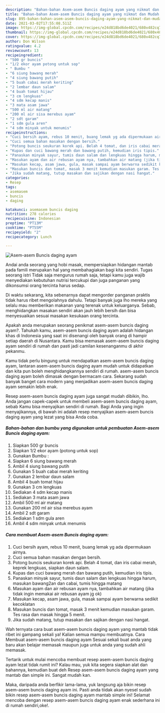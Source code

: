 ```yaml
---
description: "Bahan-bahan Asem-asem Buncis daging ayam yang nikmat dan Mudah Dibuat"
title: "Bahan-bahan Asem-asem Buncis daging ayam yang nikmat dan Mudah Dibuat"
slug: 895-bahan-bahan-asem-asem-buncis-daging-ayam-yang-nikmat-dan-mudah-dibuat
date: 2021-03-02T17:55:08.511Z
image: https://img-global.cpcdn.com/recipes/e24d818bd6de4021/680x482cq70/asem-asem-buncis-daging-ayam-foto-resep-utama.jpg
thumbnail: https://img-global.cpcdn.com/recipes/e24d818bd6de4021/680x482cq70/asem-asem-buncis-daging-ayam-foto-resep-utama.jpg
cover: https://img-global.cpcdn.com/recipes/e24d818bd6de4021/680x482cq70/asem-asem-buncis-daging-ayam-foto-resep-utama.jpg
author: Don Wilson
ratingvalue: 4.2
reviewcount: 13
recipeingredient:
- "500 gr buncis"
- "1/2 ekor ayam potong untuk sop"
- " Bumbu "
- "6 siung bawang merah"
- "4 siung bawang putih"
- "5 buah cabai merah keriting"
- "2 lembar daun salam"
- "4 buah tomat hijau"
- "3 cm lengkuas"
- "4 sdm kecap manis"
- "3 mata asam jawa"
- "500 ml air matang"
- "200 ml air sisa merebus ayam"
- "2 sdt garam"
- "1 sdm gula aren"
- "4 sdm minyak untuk menumis"
recipeinstructions:
- "Cuci bersih ayam, rebus 10 menit, buang lemak yg ada dipermukaan airnya."
- "Cuci semua bahan masakan dengan bersih."
- "Potong buncis seukuran korek api. Belah 4 tomat, dan iris cabai merah, keprek lengkuas, siapkan daun salam."
- "Kupas dan cuci bawang merah dan bawang putih, kemudian iris tipis."
- "Panaskan minyak sayur, tumis daun salam dan lengkuas hingga harum, masukan bawang2an dan cabai, tumis hingga matang"
- "Masukan ayam dan air rebusan ayam nya, tambahkan air matang (jika tidak ingin memakai air rebusan ayam jg ok)"
- "Masukan kecap, asam jawa, gula, masak sampai ayam berwarna sedikit kecoklatan"
- "Masukan buncis dan tomat, masak 3 menit kemudian masukan garam. Tes rasa dan masak hingga 5 menit."
- "Jika sudah matang, tutup masakan dan sajikan dengan nasi hangat."
categories:
- Resep
tags:
- asemasem
- buncis
- daging

katakunci: asemasem buncis daging 
nutrition: 278 calories
recipecuisine: Indonesian
preptime: "PT13M"
cooktime: "PT55M"
recipeyield: "2"
recipecategory: Lunch

---
```



![Asem-asem Buncis daging ayam](https://img-global.cpcdn.com/recipes/e24d818bd6de4021/680x482cq70/asem-asem-buncis-daging-ayam-foto-resep-utama.jpg)

Andai anda seorang yang hobi masak, mempersiapkan hidangan mantab pada famili merupakan hal yang membahagiakan bagi kita sendiri. Tugas seorang istri Tidak saja mengurus rumah saja, tetapi kamu juga wajib menyediakan kebutuhan nutrisi tercukupi dan juga panganan yang dikonsumsi orang tercinta harus sedap.

Di waktu  sekarang, kita sebenarnya dapat mengorder panganan praktis tidak harus ribet mengolahnya dahulu. Tetapi banyak juga lho mereka yang selalu mau memberikan makanan yang terenak untuk keluarganya. Sebab, menghidangkan masakan sendiri akan jauh lebih bersih dan bisa menyesuaikan sesuai masakan kesukaan orang tercinta. 



Apakah anda merupakan seorang penikmat asem-asem buncis daging ayam?. Tahukah kamu, asem-asem buncis daging ayam adalah hidangan khas di Indonesia yang saat ini disenangi oleh banyak orang di hampir setiap daerah di Nusantara. Kamu bisa memasak asem-asem buncis daging ayam sendiri di rumah dan pasti jadi camilan kesenanganmu di akhir pekanmu.

Kamu tidak perlu bingung untuk mendapatkan asem-asem buncis daging ayam, lantaran asem-asem buncis daging ayam mudah untuk didapatkan dan kita pun boleh menghidangkannya sendiri di rumah. asem-asem buncis daging ayam boleh dimasak dengan bermacam cara. Sekarang sudah banyak banget cara modern yang menjadikan asem-asem buncis daging ayam semakin lebih enak.

Resep asem-asem buncis daging ayam juga sangat mudah dibikin, lho. Anda jangan capek-capek untuk membeli asem-asem buncis daging ayam, sebab Kamu bisa menyajikan sendiri di rumah. Bagi Anda yang ingin menyajikannya, di bawah ini adalah resep menyajikan asem-asem buncis daging ayam yang lezat yang bisa Anda coba.

<!--inarticleads1-->

##### Bahan-bahan dan bumbu yang digunakan untuk pembuatan Asem-asem Buncis daging ayam:

1. Siapkan 500 gr buncis
1. Siapkan 1/2 ekor ayam (potong untuk sop)
1. Gunakan  Bumbu :
1. Siapkan 6 siung bawang merah
1. Ambil 4 siung bawang putih
1. Gunakan 5 buah cabai merah keriting
1. Gunakan 2 lembar daun salam
1. Ambil 4 buah tomat hijau
1. Gunakan 3 cm lengkuas
1. Sediakan 4 sdm kecap manis
1. Sediakan 3 mata asam jawa
1. Ambil 500 ml air matang
1. Gunakan 200 ml air sisa merebus ayam
1. Ambil 2 sdt garam
1. Sediakan 1 sdm gula aren
1. Ambil 4 sdm minyak untuk menumis




<!--inarticleads2-->

##### Cara membuat Asem-asem Buncis daging ayam:

1. Cuci bersih ayam, rebus 10 menit, buang lemak yg ada dipermukaan airnya.
1. Cuci semua bahan masakan dengan bersih.
1. Potong buncis seukuran korek api. Belah 4 tomat, dan iris cabai merah, keprek lengkuas, siapkan daun salam.
1. Kupas dan cuci bawang merah dan bawang putih, kemudian iris tipis.
1. Panaskan minyak sayur, tumis daun salam dan lengkuas hingga harum, masukan bawang2an dan cabai, tumis hingga matang
1. Masukan ayam dan air rebusan ayam nya, tambahkan air matang (jika tidak ingin memakai air rebusan ayam jg ok)
1. Masukan kecap, asam jawa, gula, masak sampai ayam berwarna sedikit kecoklatan
1. Masukan buncis dan tomat, masak 3 menit kemudian masukan garam. Tes rasa dan masak hingga 5 menit.
1. Jika sudah matang, tutup masakan dan sajikan dengan nasi hangat.




Wah ternyata cara buat asem-asem buncis daging ayam yang mantab tidak ribet ini gampang sekali ya! Kalian semua mampu membuatnya. Cara Membuat asem-asem buncis daging ayam Sesuai sekali buat anda yang baru akan belajar memasak maupun juga untuk anda yang sudah ahli memasak.

Tertarik untuk mulai mencoba membuat resep asem-asem buncis daging ayam lezat tidak rumit ini? Kalau mau, yuk kita segera siapkan alat dan bahannya, kemudian buat deh Resep asem-asem buncis daging ayam yang mantab dan simple ini. Sangat mudah kan. 

Maka, daripada anda berfikir lama-lama, yuk langsung aja bikin resep asem-asem buncis daging ayam ini. Pasti anda tiidak akan nyesel sudah bikin resep asem-asem buncis daging ayam mantab simple ini! Selamat mencoba dengan resep asem-asem buncis daging ayam enak sederhana ini di rumah sendiri,oke!.

